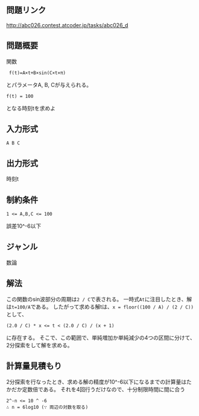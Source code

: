 ## 問題リンク

http://abc026.contest.atcoder.jp/tasks/abc026_d

## 問題概要

関数

```
 f(t)=A×t+B×sin(C×t×π)
```

とパラメータA, B, Cが与えられる。

```
f(t) = 100
```

となる時刻tを求めよ

## 入力形式

```
A B C
```

## 出力形式

時刻t

## 制約条件

```
1 <= A,B,C <= 100
```

誤差10^-6以下

## ジャンル

数論

## 解法

この関数のsin波部分の周期は`2 / C`で表される。
一時式`At`に注目したとき、解は`t=100/A`である。
したがって求める解tは、`x = floor((100 / A) / (2 / C))`として、

```
(2.0 / C) * x <= t < (2.0 / C) / (x + 1)
```

に存在する。
そこで、この範囲で、単純増加か単純減少の4つの区間に分けて、2分探索をして解を求める。

## 計算量見積もり

2分探索を行なったとき、求める解の精度が10^-6以下になるまでの計算量はたかだか定数倍である。
それを4回行うだけなので、十分制限時間に間に合う

```
2^-n <= 10 ^ -6
∴ n = 6log10 (∵ 両辺の対数を取る)
```
